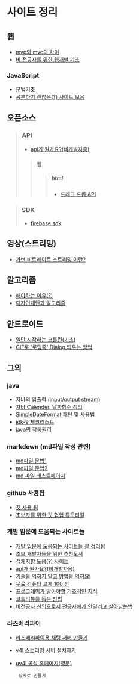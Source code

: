 사이트 정리
==================
## 웹
 * [mvp와 mvc의 차이](http://blog.canapio.com/92)
 * [비 전공자를 위한 웹개발 기초](https://www.slideshare.net/GihyoJoshuaJang/ss-71210860)

 ### JavaScript
 * [문법기초](https://developer.mozilla.org/ko/docs/Web/JavaScript)
 * [공부하기 괜찮은(?) 사이트 모음](http://bonsaiden.github.io/JavaScript-Garden/ko/?utm_content=bufferb369a&utm_medium=social&utm_source=facebook.com&utm_campaign=buffer)
## 오픈소스
 >### API
 > * [api가 뭔가요?(비개발자용)](https://brunch.co.kr/@cysstory/115)
  >>#### 웹
   >>>##### html
   >>>* [드래그 드롭 API](https://milooy.wordpress.com/2017/06/21/working-together-with-github-tutorial/)

> ### SDK
>* [firebase sdk](https://developers-kr.googleblog.com/2017/06/open-sourcing-firebase-sdks.html)

## 영상(스트리밍)
* [가변 비트레이트 스트리밍 이란?](http://ondemand.tistory.com/177)
## 알고리즘
 * [해야하는 이유(?)](https://okky.kr/article/398329)
 * [디자인패턴과 알고리즘](https://okky.kr/article/380619)
## 안드로이드
 * [일단 시작하는 코틀린(기초)](https://www.slideshare.net/parkjoongsoo1/ss-58654366)
 * [GIF로 '로딩중' Dialog 띄우는 방법](http://gun0912.tistory.com/72)
## 그외
 ### java

 * [자바의 입출력 (input/output stream)](http://blog.naver.com/PostView.nhn?blogId=hunter0931&logNo=30030467880)
 * [자바 Calender, 날짜함수 정리](http://pandorica.tistory.com/18)
 * [SimpleDateFormat 패턴 및 사용법](http://everlikemorning.tistory.com/entry/SimpleDateFormat-%ED%8C%A8%ED%84%B4%EB%B0%8F-%EC%82%AC%EC%9A%A9%EC%98%88%EC%A0%9C)
 * [jdk-9 체크리스트](http://blog.takipi.com/jdk-9-checklist-project-jigsaw-sun-misc-unsafe-g1-repl-and-more/?utm_source=allsubs&utm_medium=email&utm_content=button&utm_campaign=java9checklist&mkt_tok=eyJpIjoiWVRoalpqUXlOMlUyWldZNSIsInQiOiJrRzNrcTNuZXdRRW5TNlJ4TXNRMlwvQjVVazZLdjdIMURtMGVcL0JyQkl0OXJOM0lNZG50V3A5dzcwOGtnR1hxYnNHeEI1RVwvY3hFNXBrbzJ5bUJ0b0pLcjFyUWdzcCtTeW5PWFpXSXVoVkhEdEp0VVM2RUNSUzh1K01EQ0ZEVE5VNyJ9)
 * [java의 작동원리](http://d2.naver.com/helloworld/1230)

 ### markdown (md파일 작성 관련)
 * [md파일 문법1](https://help.github.com/articles/basic-writing-and-formatting-syntax/)
 * [md파일 문법2](https://gist.github.com/ihoneymon/652be052a0727ad59601)
 * [md 파일 테스트페이지](http://parsedown.org/demo)

  ### github 사용팁
 * [깃 사용 팁](https://github.com/mingrammer/git-tips)
 * [초보자를 위한 깃 협업 튜토리얼](https://milooy.wordpress.com/2017/06/21/working-together-with-github-tutorial/)

 ### 개발 입문에 도움되는 사이트들
 * [개발 입문에 도움되는 사이트들 잘 정리됨](http://asfirstalways.tistory.com/153)
 * [초보 개발자들을 위한 추천도서](https://okky.kr/article/395414)
 * [객체지향 도움(?) 사이트](https://developerfarm.wordpress.com/2012/02/03/object_calisthenics_summary/)
 * [api가 뭔가요?(비개발자용)](https://brunch.co.kr/@cysstory/115)
  * [기술을 익히지 말고 방법을 익혀요!](https://joshua1988.github.io/web_dev/change-the-way-you-learn-to-code/)
  * [무료 컴퓨터 교제 100 선](http://stock79.tistory.com/125)
  * [프로그래머가 알아야할 기초적인 지식](https://slipp.net/questions/80)
  * [코드리뷰를 돕는 방법](http://1boon.kakao.com/bloter/238819)
  * [비전공자 신입으로서 전공자에게 안밀리고 살아남는법](https://okky.kr/article/372485)

 ### 라즈베리파이
 * [라즈베리파이용 채팅 서버 만들기](http://blog.naver.com/tipsware/221012372634)
 * [v4l 스트리밍 서버 설치하기](http://blog.naver.com/PostView.nhn?blogId=cosmosjs&logNo=220789812263&categoryNo=0&parentCategoryNo=56&viewDate=&currentPage=1&postListTopCurrentPage=1&from=section)
* [uv4l 공식 홈페이지(영문)](http://www.linux-projects.org/)


  ``` 상자로 만들기```

